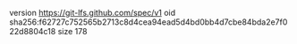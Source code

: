 version https://git-lfs.github.com/spec/v1
oid sha256:f62727c752565b2713c8d4cea94ead5d4bd0bb4d7cbe84bda2e7f022d8804c18
size 178
